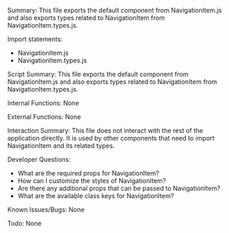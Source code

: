 Summary:
This file exports the default component from NavigationItem.js and also exports types related to NavigationItem from NavigationItem.types.js.

Import statements:
- NavigationItem.js
- NavigationItem.types.js

Script Summary:
This file exports the default component from NavigationItem.js and also exports types related to NavigationItem from NavigationItem.types.js.

Internal Functions:
None

External Functions:
None

Interaction Summary:
This file does not interact with the rest of the application directly. It is used by other components that need to import NavigationItem and its related types.

Developer Questions:
- What are the required props for NavigationItem?
- How can I customize the styles of NavigationItem?
- Are there any additional props that can be passed to NavigationItem?
- What are the available class keys for NavigationItem? 

Known Issues/Bugs:
None

Todo:
None
